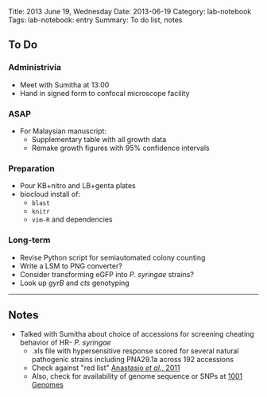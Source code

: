 Title: 2013 June 19, Wednesday
Date: 2013-06-19
Category: lab-notebook
Tags: lab-notebook: entry
Summary: To do list, notes

## To Do ##

### Administrivia ###

- Meet with Sumitha at 13:00
- Hand in signed form to confocal microscope facility

### ASAP ###

- For Malaysian manuscript:
    - Supplementary table with all growth data
    - Remake growth figures with 95% confidence intervals

### Preparation ###

- Pour KB+nitro and LB+genta plates
- biocloud install of:
    - `blast`
    - `knitr`
    - `vim-R` and dependencies

### Long-term ###

- Revise Python script for semiautomated colony counting
- Write a LSM to PNG converter?
- Consider transforming eGFP into _P. syringae_ strains? 
- Look up _gyrB_ and _cts_ genotyping

***

## Notes ##

- Talked with Sumitha about choice of accessions for screening cheating behavior
  of HR- _P. syringae_
    - .xls file with hypersensitive response scored for several natural
      pathogenic strains including PNA29.1a across 192 accessions
    - Check against "red list" [Anastasio _et al._,
      2011]("http://dx.doi.org/10.1111/j.1365-313X.2011.04606.x")
    - Also, check for availability of genome sequence or SNPs at [1001
      Genomes]("http://1001genomes.org/")
    
